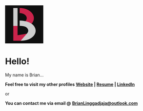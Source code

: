 ![Personal Logo](https://raw.githubusercontent.com/BrianLinggadjaja/brianlinggadjaja/main/assets/Logo-Light-BG_v2.png)

# Hello!
My name is Brian...

**Feel free to visit my other profiles**
**[Website](https://mynameisbrian.dev) | [Resume](https://brianlinggadjaja.github.io/personal_resume/) | [LinkedIn](https://linkedin.com/in/brian-linggadjaja-766971165)**

or

**You can contact me via email @**
**BrianLinggadjaja@outlook.com**

<!--
**BrianLinggadjaja/brianlinggadjaja** is a ✨ _special_ ✨ repository because its `README.md` (this file) appears on your GitHub profile.

Here are some ideas to get you started:

- 🔭 I’m currently working on ...
- 🌱 I’m currently learning ...
- 👯 I’m looking to collaborate on ...
- 🤔 I’m looking for help with ...
- 💬 Ask me about ...
- 📫 How to reach me: ...
- 😄 Pronouns: ...
- ⚡ Fun fact: ...
-->
